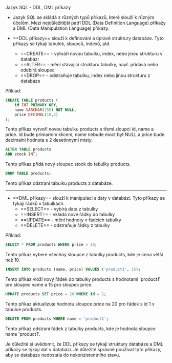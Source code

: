 Jazyk SQL - DDL, DML příkazy

- Jazyk SQL se skládá z různých typů příkazů, které slouží k různým účelům. Mezi nejdůležitější patří DDL (Data Definition Language) příkazy a DML (Data Manipulation Language) příkazy.

 - ==DDL příkazy== slouží k definování a úpravě struktury databáze. Tyto příkazy se týkají tabulek, sloupců, indexů, atd.
    -   ==CREATE== - vytváří novou tabulku, index, nebo jinou strukturu v databázi
    -   ==ALTER== - mění stávající strukturu tabulky, např. přidává nebo odebírá sloupec
    -   ==DROP== - odstraňuje tabulku, index nebo jinou strukturu z databáze


Příklad:
```sql
CREATE TABLE products (
    id INT PRIMARY KEY,
    name VARCHAR(255) NOT NULL,
    price DECIMAL(10,2)
);
```
Tento příkaz vytvoří novou tabulku products s třemi sloupci id, name a price. Id bude primarnim klicem, name nebude moct byt NULL a price bude decimalni hodnota s 2 desetinnymi misty.

```sql
ALTER TABLE products
ADD stock INT;
```
Tento příkaz přidá nový sloupec stock do tabulky products.


```sql
DROP TABLE products;
```
Tento příkaz odstraní tabulku products z databáze.

-----------------------------------------------------------------------

- ==DML příkazy== slouží k manipulaci s daty v databázi. Tyto příkazy se týkají řádků v tabulkách.
    -  ==SELECT== - vybírá data z tabulky
    -   ==INSERT== - vkládá nové řádky do tabulky
    -   ==UPDATE== - mění hodnoty v řádcích tabulky
    -   ==DELETE== - odstraňuje řádky z tabulky

Příklad:
```sql
SELECT * FROM products WHERE price > 10;
```
Tento příkaz vybere všechny sloupce z tabulky products, kde je cena větší než 10.

```sql
INSERT INTO products (name, price) VALUES ('product1', 15);
```
Tento příkaz vloží nový řádek do tabulky products s hodnotami 'product1' pro sloupec name a 15 pro sloupec price.

```sql
UPDATE products SET price = 20 WHERE id = 1;
```
Tento příkaz aktualizuje hodnotu sloupce price na 20 pro řádek s id 1 v tabulce products.

```sql
DELETE FROM products WHERE name = 'product1';
```
Tento příkaz odstraní řádek z tabulky products, kde je hodnota sloupce name 'product1'.

Je důležité si uvědomit, že DDL příkazy se týkají struktury databáze a DML příkazy se týkají dat v databázi. Je důležité správně používat tyto příkazy, aby se databáze nedostala do nekonzistentního stavu.



